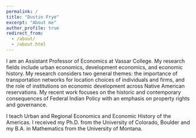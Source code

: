 ```yaml
---
permalink: /
title: "Dustin Frye"
excerpt: "About me"
author_profile: true
redirect_from: 
  - /about/
  - /about.html
---
```


I am an Assistant Professor of Economics at Vassar College. My research fields include urban economics, development economics, and economic history. My research considers two general themes: the importance of transportation networks for location choices of individuals and firms, and the role of institutions on economic development across Native American reservations. My recent work focuses on the historic and contemporary consequences of Federal Indian Policy with an emphasis on property rights and governance.

I teach Urban and Regional Economics and Economic History of the Americas. I received my Ph.D. from the University of Colorado, Boulder and my B.A. in Mathematics from the University of Montana.
